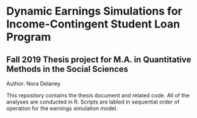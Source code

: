Dynamic Earnings Simulations for Income-Contingent Student Loan Program
============

Fall 2019 Thesis project for M.A. in Quantitative Methods in the Social Sciences
------------

Author: Nora Delaney

This repository contains the thesis document and related code. All of the analyses are conducted in R. Scripts are labled in sequential order of operation for the earnings simulation model.